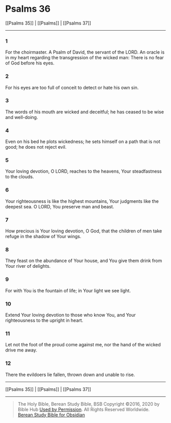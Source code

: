 # Psalms 36

[[Psalms 35]] | [[Psalms]] | [[Psalms 37]]

---

### 1
For the choirmaster. A Psalm of David, the servant of the LORD. An oracle is in my heart regarding the transgression of the wicked man: There is no fear of God before his eyes.

### 2
For his eyes are too full of conceit to detect or hate his own sin.

### 3
The words of his mouth are wicked and deceitful; he has ceased to be wise and well-doing.

### 4
Even on his bed he plots wickedness; he sets himself on a path that is not good; he does not reject evil.

### 5
Your loving devotion, O LORD, reaches to the heavens, Your steadfastness to the clouds.

### 6
Your righteousness is like the highest mountains, Your judgments like the deepest sea. O LORD, You preserve man and beast.

### 7
How precious is Your loving devotion, O God, that the children of men take refuge in the shadow of Your wings.

### 8
They feast on the abundance of Your house, and You give them drink from Your river of delights.

### 9
For with You is the fountain of life; in Your light we see light.

### 10
Extend Your loving devotion to those who know You, and Your righteousness to the upright in heart.

### 11
Let not the foot of the proud come against me, nor the hand of the wicked drive me away.

### 12
There the evildoers lie fallen, thrown down and unable to rise.

---

[[Psalms 35]] | [[Psalms]] | [[Psalms 37]]

---

> The Holy Bible, Berean Study Bible, BSB
> Copyright &copy;2016, 2020 by Bible Hub
> [Used by Permission](https://berean.bible/terms.htm). All Rights Reserved Worldwide.
> [Berean Study Bible for Obsidian](https://github.com/gapmiss/berean-study-bible-for-obsidian)</small>

